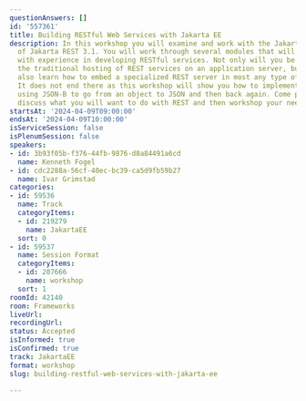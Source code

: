 ```yaml
---
questionAnswers: []
id: '557361'
title: Building RESTful Web Services with Jakarta EE
description: In this workshop you will examine and work with the Jakarta EE 10 implementation
  of Jakarta REST 3.1. You will work through several modules that will provide you
  with experience in developing RESTful services. Not only will you be looking at
  the traditional hosting of REST services on an application server, but you will
  also learn how to embed a specialized REST server in most any type of Java application.
  It does not end there as this workshop will show you how to implement REST clients
  using JSON-B to go from an object to JSON and then back again. Come prepared to
  discuss what you will want to do with REST and then workshop your needs.
startsAt: '2024-04-09T09:00:00'
endsAt: '2024-04-09T10:00:00'
isServiceSession: false
isPlenumSession: false
speakers:
- id: 3b93f05b-f376-44fb-9876-d8a84491a6cd
  name: Kenneth Fogel
- id: cdc2288a-56cf-40ec-bc39-ca5d9fb59b27
  name: Ivar Grimstad
categories:
- id: 59536
  name: Track
  categoryItems:
  - id: 219279
    name: JakartaEE
  sort: 0
- id: 59537
  name: Session Format
  categoryItems:
  - id: 207666
    name: workshop
  sort: 1
roomId: 42140
room: Frameworks
liveUrl: 
recordingUrl: 
status: Accepted
isInformed: true
isConfirmed: true
track: JakartaEE
format: workshop
slug: building-restful-web-services-with-jakarta-ee

---
```

